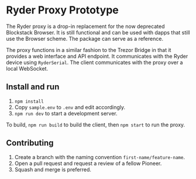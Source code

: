 # Ryder Proxy Prototype

The Ryder proxy is a drop-in replacement for the now deprecated Blockstack Browser. It is still functional and can be used with dapps that still use the Browser scheme. The package can serve as a reference.

The proxy functions in a similar fashion to the Trezor Bridge in that it provides a web interface and API endpoint. It communicates with the Ryder device using `RyderSerial`. The client communicates with the proxy over a local WebSocket.

## Install and run

1. `npm install`
2. Copy `sample.env` to `.env` and edit accordingly.
3. `npm run dev` to start a development server.

To build, `npm run build` to build the client, then `npm start` to run the proxy.

## Contributing

1. Create a branch with the naming convention `first-name/feature-name`.
2. Open a pull request and request a review of a fellow Pioneer.
3. Squash and merge is preferred.
